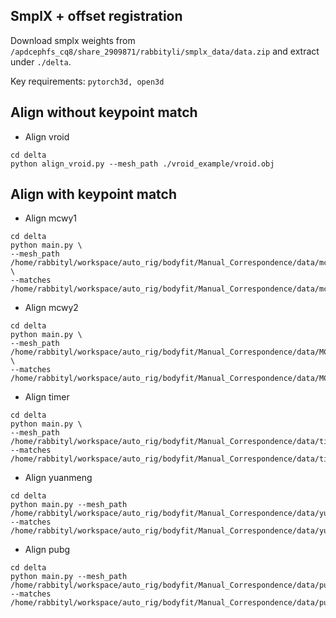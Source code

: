 ## SmplX + offset registration

Download smplx weights from  ```/apdcephfs_cq8/share_2909871/rabbityli/smplx_data/data.zip``` and extract under `./delta`.

Key requirements: ```pytorch3d, open3d```

## Align without keypoint match

- Align vroid
```shell
cd delta
python align_vroid.py --mesh_path ./vroid_example/vroid.obj
```


## Align with keypoint match


- Align mcwy1
```shell
cd delta
python main.py \
--mesh_path /home/rabbityl/workspace/auto_rig/bodyfit/Manual_Correspondence/data/mcwy_male/body.obj  \
--matches /home/rabbityl/workspace/auto_rig/bodyfit/Manual_Correspondence/data/mcwy_male/correspondence/
```

    

- Align mcwy2
```shell
cd delta
python main.py \
--mesh_path /home/rabbityl/workspace/auto_rig/bodyfit/Manual_Correspondence/data/MCWY2_F_T/body.obj  \
--matches /home/rabbityl/workspace/auto_rig/bodyfit/Manual_Correspondence/data/MCWY2_F_T/correspondence/
```
    


- Align timer
```shell
cd delta
python main.py \
--mesh_path /home/rabbityl/workspace/auto_rig/bodyfit/Manual_Correspondence/data/timer/untitled.obj --matches /home/rabbityl/workspace/auto_rig/bodyfit/Manual_Correspondence/data/timer/correspondence/
```



- Align yuanmeng
```shell
cd delta
python main.py --mesh_path /home/rabbityl/workspace/auto_rig/bodyfit/Manual_Correspondence/data/yuanmeng/naked/body.obj  --matches /home/rabbityl/workspace/auto_rig/bodyfit/Manual_Correspondence/data/yuanmeng/correspondence/
```



- Align pubg
```shell
cd delta
python main.py --mesh_path /home/rabbityl/workspace/auto_rig/bodyfit/Manual_Correspondence/data/pubg_male/naked/body.obj --matches /home/rabbityl/workspace/auto_rig/bodyfit/Manual_Correspondence/data/pubg_male/correspondence/
```




    